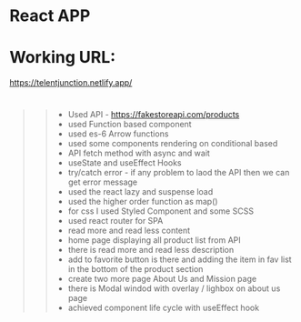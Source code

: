# React APP

# Working URL:
https://telentjunction.netlify.app/
#

>> - Used API  - https://fakestoreapi.com/products <br>
>> - used Function based component
>> - used es-6 Arrow functions
>> - used some components rendering on conditional based
>> - API fetch method with async and wait
>> - useState and useEffect Hooks
>> - try/catch error - if any problem to laod the API then we can get error message
>> - used the react lazy and suspense load
>> - used the higher order function as map()
>> - for css I used Styled Component and some SCSS 
>> - used react router for SPA
>> - read more and read less content
>> - home page displaying all product list from API
>> - there is read more and read less description
>> - add to favorite button is there and adding the item in fav list in the bottom of the product section
>> - create two more page About Us and Mission page
>> - there is Modal windod with overlay / lighbox on about us page
>> - achieved component life cycle with useEffect hook

 
